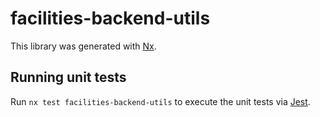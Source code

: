 # facilities-backend-utils

This library was generated with [Nx](https://nx.dev).

## Running unit tests

Run `nx test facilities-backend-utils` to execute the unit tests via [Jest](https://jestjs.io).
